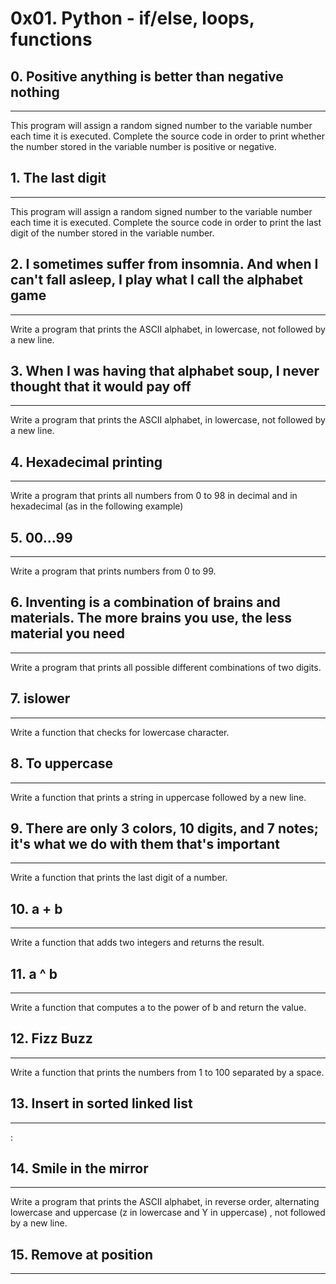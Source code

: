 # 0x01. Python - if/else, loops, functions
## 0. Positive anything is better than negative nothing
***
This program will assign a random signed number to the variable number each time it is executed. Complete the source code in order to print whether the number stored in the variable number is positive or negative.

## 1. The last digit
***
This program will assign a random signed number to the variable number each time it is executed. Complete the source code in order to print the last digit of the number stored in the variable number.

## 2. I sometimes suffer from insomnia. And when I can't fall asleep, I play what I call the alphabet game
***
Write a program that prints the ASCII alphabet, in lowercase, not followed by a new line.

## 3. When I was having that alphabet soup, I never thought that it would pay off
***
Write a program that prints the ASCII alphabet, in lowercase, not followed by a new line.

## 4. Hexadecimal printing
***
Write a program that prints all numbers from 0 to 98 in decimal and in hexadecimal (as in the following example)

## 5. 00...99
***
Write a program that prints numbers from 0 to 99.

## 6. Inventing is a combination of brains and materials. The more brains you use, the less material you need
***
Write a program that prints all possible different combinations of two digits.

## 7. islower
***
Write a function that checks for lowercase character. 

## 8. To uppercase
***
Write a function that prints a string in uppercase followed by a new line.

## 9. There are only 3 colors, 10 digits, and 7 notes; it's what we do with them that's important
***
Write a function that prints the last digit of a number.

## 10. a + b
***
Write a function that adds two integers and returns the result.

## 11. a ^ b
***
Write a function that computes a to the power of b and return the value.

## 12. Fizz Buzz
***
Write a function that prints the numbers from 1 to 100 separated by a space. 

## 13. Insert in sorted linked list
***
: 

## 14. Smile in the mirror
***
Write a program that prints the ASCII alphabet, in reverse order, alternating lowercase and uppercase (z in lowercase and Y in uppercase) , not followed by a new line.

## 15. Remove at position
***
